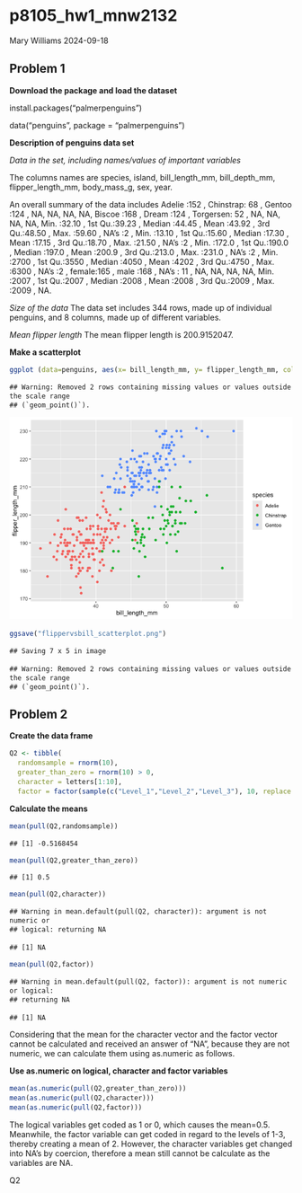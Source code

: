p8105_hw1_mnw2132
================
Mary Williams
2024-09-18

## Problem 1

**Download the package and load the dataset**

install.packages(“palmerpenguins”)

data(“penguins”, package = “palmerpenguins”)

**Description of penguins data set**

*Data in the set, including names/values of important variables*

The columns names are species, island, bill_length_mm, bill_depth_mm,
flipper_length_mm, body_mass_g, sex, year.

An overall summary of the data includes Adelie :152 , Chinstrap: 68 ,
Gentoo :124 , NA, NA, NA, NA, Biscoe :168 , Dream :124 , Torgersen: 52 ,
NA, NA, NA, NA, Min. :32.10 , 1st Qu.:39.23 , Median :44.45 , Mean
:43.92 , 3rd Qu.:48.50 , Max. :59.60 , NA’s :2 , Min. :13.10 , 1st
Qu.:15.60 , Median :17.30 , Mean :17.15 , 3rd Qu.:18.70 , Max. :21.50 ,
NA’s :2 , Min. :172.0 , 1st Qu.:190.0 , Median :197.0 , Mean :200.9 ,
3rd Qu.:213.0 , Max. :231.0 , NA’s :2 , Min. :2700 , 1st Qu.:3550 ,
Median :4050 , Mean :4202 , 3rd Qu.:4750 , Max. :6300 , NA’s :2 ,
female:165 , male :168 , NA’s : 11 , NA, NA, NA, NA, Min. :2007 , 1st
Qu.:2007 , Median :2008 , Mean :2008 , 3rd Qu.:2009 , Max. :2009 , NA.

*Size of the data* The data set includes 344 rows, made up of individual
penguins, and 8 columns, made up of different variables.

*Mean flipper length* The mean flipper length is 200.9152047.

**Make a scatterplot**

``` r
ggplot (data=penguins, aes(x= bill_length_mm, y= flipper_length_mm, color=species))+geom_point()
```

    ## Warning: Removed 2 rows containing missing values or values outside the scale range
    ## (`geom_point()`).

![](p8105_hw1_mnw2132_files/figure-gfm/scatterplot-1.png)<!-- -->

``` r
ggsave("flippervsbill_scatterplot.png")
```

    ## Saving 7 x 5 in image

    ## Warning: Removed 2 rows containing missing values or values outside the scale range
    ## (`geom_point()`).

## Problem 2

**Create the data frame**

``` r
Q2 <- tibble(
  randomsample = rnorm(10),
  greater_than_zero = rnorm(10) > 0,
  character = letters[1:10],
  factor = factor(sample(c("Level_1","Level_2","Level_3"), 10, replace = TRUE)))
```

**Calculate the means**

``` r
mean(pull(Q2,randomsample))
```

    ## [1] -0.5168454

``` r
mean(pull(Q2,greater_than_zero))
```

    ## [1] 0.5

``` r
mean(pull(Q2,character))
```

    ## Warning in mean.default(pull(Q2, character)): argument is not numeric or
    ## logical: returning NA

    ## [1] NA

``` r
mean(pull(Q2,factor))
```

    ## Warning in mean.default(pull(Q2, factor)): argument is not numeric or logical:
    ## returning NA

    ## [1] NA

Considering that the mean for the character vector and the factor vector
cannot be calculated and received an answer of “NA”, because they are
not numeric, we can calculate them using as.numeric as follows.

**Use as.numeric on logical, character and factor variables**

``` r
mean(as.numeric(pull(Q2,greater_than_zero)))
mean(as.numeric(pull(Q2,character)))
mean(as.numeric(pull(Q2,factor)))
```

The logical variables get coded as 1 or 0, which causes the mean=0.5.
Meanwhile, the factor variable can get coded in regard to the levels of
1-3, thereby creating a mean of 2. However, the character variables get
changed into NA’s by coercion, therefore a mean still cannot be
calculate as the variables are NA.

Q2
